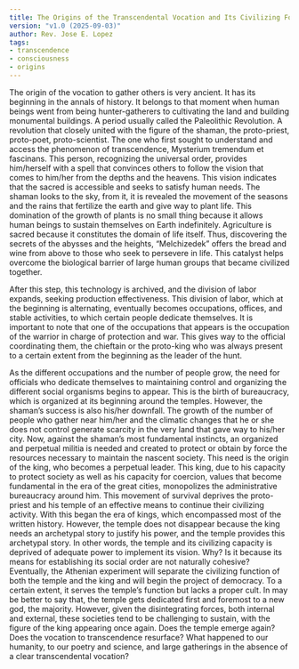 ```yaml
---
title: The Origins of the Transcendental Vocation and Its Civilizing Force
version: "v1.0 (2025-09-03)"
author: Rev. Jose E. Lopez
tags:
- transcendence
- consciousness
- origins
---
```


The origin of the vocation to gather others is very ancient. It has its beginning in the annals of history. It belongs to that moment when human beings went from being hunter-gatherers to cultivating the land and building monumental buildings. A period usually called the Paleolithic Revolution. A revolution that closely united with the figure of the shaman, the proto-priest, proto-poet, proto-scientist. The one who first sought to understand and access the phenomenon of transcendence, Mysterium tremendum et fascinans.
This person, recognizing the universal order, provides him/herself with a spell that convinces others to follow the vision that comes to him/her from the depths and the heavens. This vision indicates that the sacred is accessible and seeks to satisfy human needs. The shaman looks to the sky, from it, it is revealed the movement of the seasons and the rains that fertilize the earth and give way to plant life. This domination of the growth of plants is no small thing because it allows human beings to sustain themselves on Earth indefinitely. Agriculture is sacred because it constitutes the domain of life itself. Thus, discovering the secrets of the abysses and the heights, “Melchizedek” offers the bread and wine from above to those who seek to persevere in life. This catalyst helps overcome the biological barrier of large human groups that became civilized together.

After this step, this technology is archived, and the division of labor expands, seeking production effectiveness. This division of labor, which at the beginning is alternating, eventually becomes occupations, offices, and stable activities, to which certain people dedicate themselves. It is important to note that one of the occupations that appears is the occupation of the warrior in charge of protection and war. This gives way to the official coordinating them, the chieftain or the proto-king who was always present to a certain extent from the beginning as the leader of the hunt.

As the different occupations and the number of people grow, the need for officials who dedicate themselves to maintaining control and organizing the different social organisms begins to appear. This is the birth of bureaucracy, which is organized at its beginning around the temples.
However, the shaman’s success is also his/her downfall. The growth of the number of people who gather near him/her and the climatic changes that he or she does not control generate scarcity in the very land that gave way to his/her city. Now, against the shaman’s most fundamental instincts, an organized and perpetual militia is needed and created to protect or obtain by force the resources necessary to maintain the nascent society. This need is the origin of the king, who becomes a perpetual leader. This king, due to his capacity to protect society as well as his capacity for coercion, values that become fundamental in the era of the great cities, monopolizes the administrative bureaucracy around him. This movement of survival deprives the proto-priest and his temple of an effective means to continue their civilizing activity. With this began the era of kings, which encompassed most of the written history. However, the temple does not disappear because the king needs an archetypal story to justify his power, and the temple provides this archetypal story. In other words, the temple and its civilizing capacity is deprived of adequate power to implement its vision. Why? Is it because its means for establishing its social order are not naturally cohesive?
Eventually, the Athenian experiment will separate the civilizing function of both the temple and the king and will begin the project of democracy. To a certain extent, it serves the temple’s function but lacks a proper cult. In may be better to say that, the temple gets dedicated first and foremost to a new god, the majority. However, given the disintegrating forces, both internal and external, these societies tend to be challenging to sustain, with the figure of the king appearing once again. Does the temple emerge again? Does the vocation to transcendence resurface? What happened to our humanity, to our poetry and science, and large gatherings in the absence of a clear transcendental vocation?

